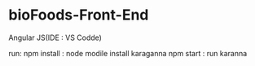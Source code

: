 # bioFoods-Front-End
Angular JS(IDE : VS Codde)

run:
npm install : node modile install karaganna
npm start :  run karanna
